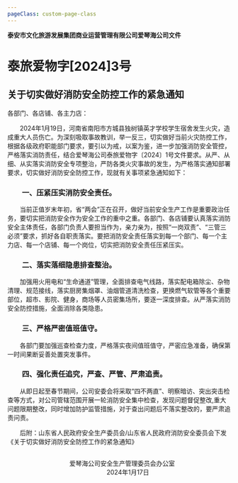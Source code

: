 ```yaml
---
pageClass: custom-page-class
---
```

**泰安市文化旅游发展集团商业运营管理有限公司爱琴海公司文件** 
# 泰旅爱物字[2024]3号
## 关于切实做好消防安全防控工作的紧急通知
各部门、各店铺、各主力店：

&emsp;&emsp;2024年1月19日，河南省南阳市方城县独树镇英才学校学生宿舍发生火灾，造成重大人员伤亡。为深刻吸取事故教训，举一反三，切实做好当前火灾防控工作，根据各级政府职能部门要求，要引以为戒，以案为鉴，进一步加强消防安全管控，严格落实消防责任，结合爱琴海公司泰旅爱物字〔2024〕1号文件要求。从严、从细、从实落实消防安全专项整治，严防各类火灾事故的发生，为严格落实通知部署要求，切实做好消防安全防控工作，现就有关事项紧急通知如下：

### &emsp;&emsp;一、压紧压实消防安全责任。
&emsp;&emsp;当前正值岁末年初，省“两会”正在召开，做好当前安全生产工作是重要政治任务，要切实把消防安全作为安全工作的重中之重。各部门、各店铺要认真落实消防安全主体责任，各部门负责人要担当作为，亲力亲为，按照“一岗双责”、“三管三必须”要求，抓好各自职责落实。要把消防安全责任落实到每一个部门、每一个主力店、每一个店铺、每一个岗位，切实把消防安全责任压紧压实。
### &emsp;&emsp;二、落实落细隐患排查整治。
&emsp;&emsp;加强用火用电和“生命通道”管理，全面排查电气线路，落实配电箱除尘、杂物清理、规范接线，落实厨房集烟罩、油烟管道清洗检查，更换燃气软管等各个重要部位，超市、影院、健身，商场等人员密集场所，要逐一深度排查。从严落实消防安全防控措施，全面消除各类隐患。
### &emsp;&emsp;三、严格严密值班值守。
&emsp;&emsp;各部门要加强巡查检查力度，严格落实夜间值班值守，严密应急准备，确保第一时间果断妥善处置突发事件。
### &emsp;&emsp;四、强化责任追究，严查、严管、严肃追责。
&emsp;&emsp;从即日起至春节期间，公司安委会将采取“四不两直”、明察暗访、突出突击检查等方式，对公司管辖范围开展一轮消防安全集中检查，发现问题督促整改,重大问题限期整改，同时增加防护监管措施，对于查出问题后不落实整改的，要严肃追责问责。

&emsp;&emsp;后附：山东省人民政府安全生产委员会/山东省人民政府消防安全委员会下发《关于切实做好消防安全防控工作的紧急通知》
## 
&emsp;&emsp;&emsp;&emsp;&emsp;&emsp;&emsp;&emsp;&emsp;&emsp;爱琴海公司安全生产管理委员会办公室  
&emsp;&emsp;&emsp;&emsp;&emsp;&emsp;&emsp;&emsp;&emsp;&emsp;&emsp;&emsp;&emsp;&emsp;&emsp;&emsp;2024年1月17日
